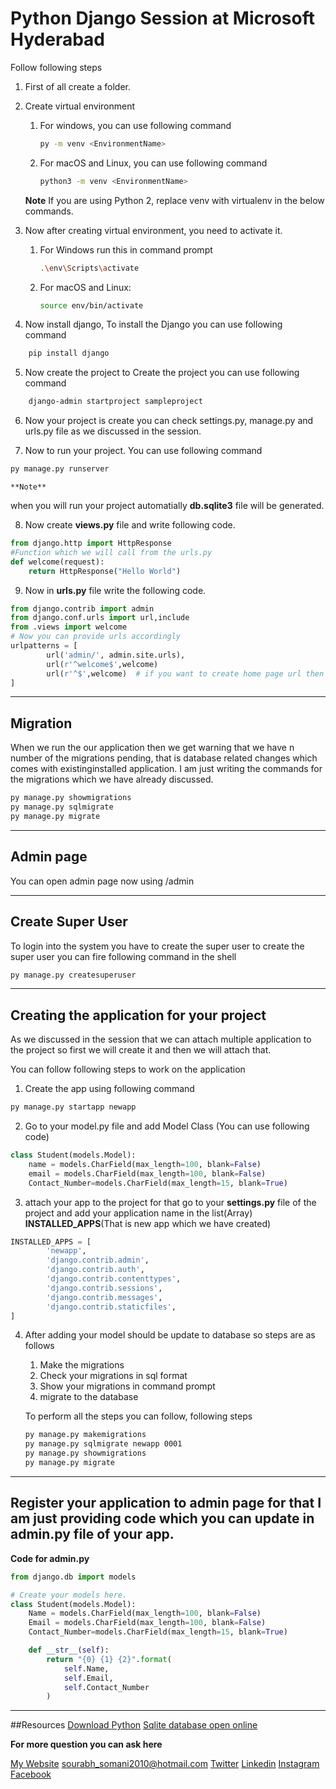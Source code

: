 # Python Django Session at Microsoft Hyderabad

Follow following steps
1. First of all create a folder.
2. Create virtual environment
	
	1. For windows, you can use following command
		```bash
		py -m venv <EnvironmentName> 
		```
	2. For macOS and Linux, you can use following command
		```bash
		python3 -m venv <EnvironmentName> 
		```
	**Note**
	If you are using Python 2, replace venv with virtualenv in the below commands.
	
3. Now after creating virtual environment, you need to activate it. 
	
	1.  For Windows run this in command prompt
		```bash
		.\env\Scripts\activate
		```
	2.  For macOS and Linux:
		
		```bash
		source env/bin/activate
		```
4. Now install django, To install the Django you can use following command
```bash
	pip install django
```

5. Now create the project to Create the project you can use following command
```bash
	django-admin startproject sampleproject
```

6. Now your project is create you can check settings.py, manage.py and urls.py file as we discussed in the session.

7. Now to run your project. You can use following command
```bash
py manage.py runserver
```

	**Note** 
when you will run your project automatially **db.sqlite3** file will be generated.

8. Now create **views.py** file and write following code.
```python
from django.http import HttpResponse
#Function which we will call from the urls.py
def welcome(request):
    return HttpResponse("Hello World")
```
9. Now in **urls.py** file write the following code.
```python 
from django.contrib import admin
from django.conf.urls import url,include
from .views import welcome
# Now you can provide urls accordingly
urlpatterns = [
    	url('admin/', admin.site.urls),
    	url(r'^welcome$',welcome)
		url(r'^$',welcome)  # if you want to create home page url then you can use this becuase home page will you error that's why I added this
]
```
---
## Migration

When we run the our application then we get warning that we have n number of the migrations pending, that is database related  changes which comes with existinginstalled  application. I am just writing the commands for the migrations which we have already discussed.

```bash
py manage.py showmigrations
py manage.py sqlmigrate
py manage.py migrate
```
---
## Admin page 

You can open admin page now using /admin

---

## Create Super User

To login into the system you have to create the super user to create the super user you can fire following command in the shell 

```bash
py manage.py createsuperuser
```
---

## Creating the application for your project

As we discussed in the session that we can attach multiple application to the project so first we will create it and then we will attach that.

You can follow following steps to work on the application

1. Create the app using following command
```bash
py manage.py startapp newapp
```
2. Go to your model.py file and add Model Class (You can use following code)
```python
class Student(models.Model):
    name = models.CharField(max_length=100, blank=False)
    email = models.CharField(max_length=100, blank=False)
    Contact_Number=models.CharField(max_length=15, blank=True)
```
3. attach your app to the project for that go to your **settings.py** file of the project and add your application name in the list(Array) **INSTALLED_APPS**(That is new app which we have created)
```python
INSTALLED_APPS = [
		'newapp',
		'django.contrib.admin',
		'django.contrib.auth',
		'django.contrib.contenttypes',
		'django.contrib.sessions',
		'django.contrib.messages',
		'django.contrib.staticfiles',
]
```
4. After adding your model should be update to database so steps are as follows
	1. Make the migrations
	2. Check your migrations in sql format
	3. Show your migrations in command prompt 
	4. migrate to the database
	
	To perform all the steps you can follow, following steps
	```bash 
	py manage.py makemigrations
	py manage.py sqlmigrate newapp 0001
	py manage.py showmigrations
	py manage.py migrate
	```
---
## Register your application to admin page for that I am just providing code which you can update in **admin.py** file of your app.

**Code for admin.py**
```python
from django.db import models

# Create your models here.
class Student(models.Model):
    Name = models.CharField(max_length=100, blank=False)
    Email = models.CharField(max_length=100, blank=False)
    Contact_Number=models.CharField(max_length=15, blank=True)

    def __str__(self):
        return "{0} {1} {2}".format(
            self.Name,
            self.Email,
            self.Contact_Number
        )
```

---

##Resources
[Download Python](https://www.python.org/downloads/ "Download Python")
[Sqlite database open online](https://sqliteonline.com/ "Sqlite database open online")

**For more question you can ask here**

[My Website](https://www.sourabhsomani.com/ "My Website")
[sourabh_somani2010@hotmail.com](mailto:sourabh_somani2010@hotmail.com?Subject=Hello%20Sourabh "sourabh_somani2010@hotmail.com")
[Twitter](https://twitter.com/sourabh_somani "Twitter")
[Linkedin](https://www.linkedin.com/in/sourabhsomani/ "Linkedin")
[Instagram](https://www.instagram.com/sourabhsomani8/ "Instagram")
[Facebook](https://www.facebook.com/hackersourabh "Facebook")

